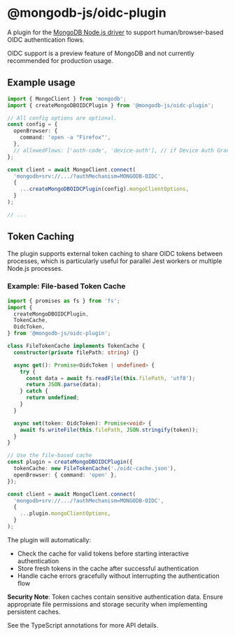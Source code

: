 # @mongodb-js/oidc-plugin

A plugin for the [MongoDB Node.js driver][] to support human/browser-based
OIDC authentication flows.

OIDC support is a preview feature of MongoDB and not currently recommended for
production usage.

## Example usage

```ts
import { MongoClient } from 'mongodb';
import { createMongoDBOIDCPlugin } from '@mongodb-js/oidc-plugin';

// All config options are optional.
const config = {
  openBrowser: {
    command: 'open -a "Firefox"',
  },
  // allowedFlows: ['auth-code', 'device-auth'], // if Device Auth Grant flow is required
};

const client = await MongoClient.connect(
  'mongodb+srv://.../?authMechanism=MONGODB-OIDC',
  {
    ...createMongoDBOIDCPlugin(config).mongoClientOptions,
  }
);

// ...
```

## Token Caching

The plugin supports external token caching to share OIDC tokens between processes, which is particularly useful for parallel Jest workers or multiple Node.js processes.

### Example: File-based Token Cache

```ts
import { promises as fs } from 'fs';
import {
  createMongoDBOIDCPlugin,
  TokenCache,
  OidcToken,
} from '@mongodb-js/oidc-plugin';

class FileTokenCache implements TokenCache {
  constructor(private filePath: string) {}

  async get(): Promise<OidcToken | undefined> {
    try {
      const data = await fs.readFile(this.filePath, 'utf8');
      return JSON.parse(data);
    } catch {
      return undefined;
    }
  }

  async set(token: OidcToken): Promise<void> {
    await fs.writeFile(this.filePath, JSON.stringify(token));
  }
}

// Use the file-based cache
const plugin = createMongoDBOIDCPlugin({
  tokenCache: new FileTokenCache('./oidc-cache.json'),
  openBrowser: { command: 'open' },
});

const client = await MongoClient.connect(
  'mongodb+srv://.../?authMechanism=MONGODB-OIDC',
  {
    ...plugin.mongoClientOptions,
  }
);
```

The plugin will automatically:

- Check the cache for valid tokens before starting interactive authentication
- Store fresh tokens in the cache after successful authentication
- Handle cache errors gracefully without interrupting the authentication flow

**Security Note**: Token caches contain sensitive authentication data. Ensure appropriate file permissions and storage security when implementing persistent caches.

See the TypeScript annotations for more API details.

[mongodb node.js driver]: https://github.com/mongodb/node-mongodb-native
